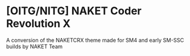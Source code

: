 # [OITG/NITG] NAKET Coder Revolution X

A conversion of the NAKETCRX theme made for SM4 and early SM-SSC builds by NAKET Team